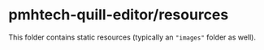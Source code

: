 # pmhtech-quill-editor/resources

This folder contains static resources (typically an `"images"` folder as well).
